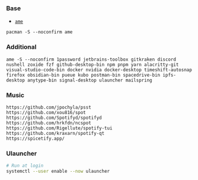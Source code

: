 ### Base

- [`ame`](https://aur.archlinux.org/packages/ame)

```
pacman -S --noconfirm ame
```

### Additional

```
ame -S --noconfirm 1password jetbrains-toolbox gitkraken discord nushell zoxide fzf github-desktop-bin npm pnpm yarn alacritty-git visual-studio-code-bin docker nvidia docker-desktop timeshift-autosnap firefox obsidian-bin pueue kubo postman-bin spacedrive-bin ipfs-desktop anytype-bin signal-desktop ulauncher mailspring
```

### Music

```
https://github.com/jpochyla/psst
https://github.com/xou816/spot
https://github.com/Spotifyd/spotifyd
https://github.com/hrkfdn/ncspot
https://github.com/Rigellute/spotify-tui
https://github.com/kraxarn/spotify-qt
https://spicetify.app/
```

### Ulauncher

```bash
# Run at login
systemctl --user enable --now ulauncher
```